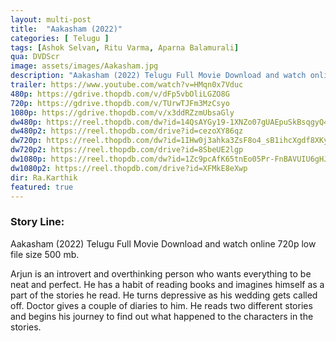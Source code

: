 ```yaml
---
layout: multi-post
title:  "Aakasham (2022)"
categories: [ Telugu ]
tags: [Ashok Selvan, Ritu Varma, Aparna Balamurali]
qua: DVDScr
image: assets/images/Aakasham.jpg
description: "Aakasham (2022) Telugu Full Movie Download and watch online 720p low file size 500 mb."
trailer: https://www.youtube.com/watch?v=HMqn0x7Vduc
480p: https://gdrive.thopdb.com/v/dFp5vbOliLGZO8G
720p: https://gdrive.thopdb.com/v/TUrwTJFm3MzCsyo
1080p: https://gdrive.thopdb.com/v/x3ddRZzmUbsaGly
dw480p: https://reel.thopdb.com/dw?id=14QsAYGy19-1XNZo07gUAEpuSkBsqgyQ4
dw480p2: https://reel.thopdb.com/drive?id=cezoXY86qz
dw720p: https://reel.thopdb.com/dw?id=1IHw0j3ahka3ZsF8o4_sB1ihcXgdf8XKy
dw720p2: https://reel.thopdb.com/drive?id=8SbeUE2lgp
dw1080p: https://reel.thopdb.com/dw?id=1Zc9pcAfK65tnEo05Pr-FnBAVUIU6gHJh
dw1080p2: https://reel.thopdb.com/drive?id=XFMkE8eXwp
dir: Ra.Karthik
featured: true
---
```


### Story Line:
Aakasham (2022) Telugu Full Movie Download and watch online 720p low file size 500 mb.

Arjun is an introvert and overthinking person who wants everything to be neat and perfect. He has a habit of reading books and imagines himself as a part of the stories he read. He turns depressive as his wedding gets called off. Doctor gives a couple of diaries to him. He reads two different stories and begins his journey to find out what happened to the characters in the stories.




